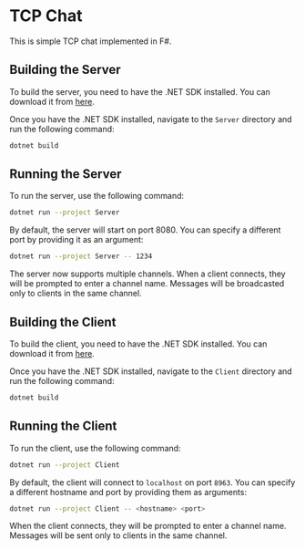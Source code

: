 # TCP Chat

This is simple TCP chat implemented in F#.

## Building the Server

To build the server, you need to have the .NET SDK installed. You can download it from [here](https://dotnet.microsoft.com/download).

Once you have the .NET SDK installed, navigate to the `Server` directory and run the following command:

```sh
dotnet build
```

## Running the Server

To run the server, use the following command:

```sh
dotnet run --project Server
```

By default, the server will start on port 8080. You can specify a different port by providing it as an argument:

```sh
dotnet run --project Server -- 1234
```

The server now supports multiple channels. When a client connects, they will be prompted to enter a channel name. Messages will be broadcasted only to clients in the same channel.

## Building the Client

To build the client, you need to have the .NET SDK installed. You can download it from [here](https://dotnet.microsoft.com/download).

Once you have the .NET SDK installed, navigate to the `Client` directory and run the following command:

```sh
dotnet build
```

## Running the Client

To run the client, use the following command:

```sh
dotnet run --project Client
```

By default, the client will connect to `localhost` on port `8963`. You can specify a different hostname and port by providing them as arguments:

```sh
dotnet run --project Client -- <hostname> <port>
```

When the client connects, they will be prompted to enter a channel name. Messages will be sent only to clients in the same channel.

